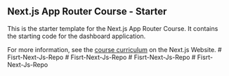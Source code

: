 ## Next.js App Router Course - Starter

This is the starter template for the Next.js App Router Course. It contains the starting code for the dashboard application.

For more information, see the [course curriculum](https://nextjs.org/learn) on the Next.js Website.
#   F i s r t - N e x t - J s - R e p o  
 #   F i s r t - N e x t - J s - R e p o  
 #   F i s r t - N e x t - J s - R e p o  
 #   F i s r t - N e x t - J s - R e p o  
 